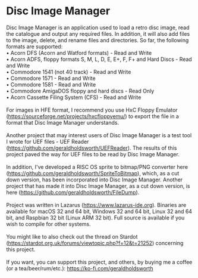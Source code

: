 # Disc Image Manager
Disc Image Manager is an application used to load a retro disc image, read the catalogue and output any required files. In addition, it will also add files to the image, delete, and rename files and directories. So far, the following formats are supported:<br>
• Acorn DFS (Acorn and Watford formats) - Read and Write<br>
• Acorn ADFS, floppy formats S, M, L, D, E, E+, F, F+ and Hard Discs - Read and Write<br>
• Commodore 1541 (not 40 track) - Read and Write<br>
• Commodore 1571 - Read and Write<br>
• Commodore 1581 - Read and Write<br>
• Commodore AmigaDOS floppy and hard discs - Read Only<br>
• Acorn Cassette Filing System (CFS) - Read and Write<br>
<br>
For images in HFE format, I recommend you use HxC Floppy Emulator (https://sourceforge.net/projects/hxcfloppyemu/) to export the file in a format that Disc Image Manager understands.<br>
<br>
Another project that may interest users of Disc Image Manager is a test tool I wrote for UEF files - UEF Reader (https://github.com/geraldholdsworth/UEFReader). The results of this project paved the way for UEF files to be read by Disc Image Manager.<br>
<br>
In addition, I've developed a RISC OS sprite to bitmap/PNG converter here (https://github.com/geraldholdsworth/SpriteToBitmap), which, as a cut down version, has been incorporated into Disc Image Manager. Another project that has made it into Disc Image Manager, as a cut down version, is here (https://github.com/geraldholdsworth/FileDump).<br>
<br>
Project was written in Lazarus (https://www.lazarus-ide.org). Binaries are available for macOS 32 and 64 bit, Windows 32 and 64 bit, Linux 32 and 64 bit, and Raspbian 32 bit (Linux ARM 32 bit). Full source is available if you wish to compile for other systems.<br>
<br>
You might like to also check out the thread on Stardot (https://stardot.org.uk/forums/viewtopic.php?f=12&t=21252) concerning this project.<br>
<br>
If you want, you can support this project, and others, by buying me a coffee (or a tea/beer/rum/etc.): https://ko-fi.com/geraldholdsworth<br>
